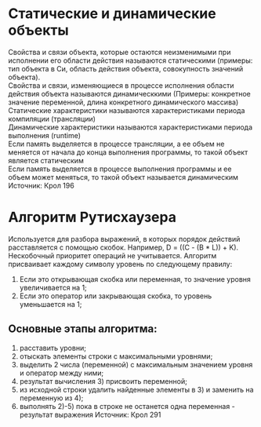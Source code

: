 # Статические и динамические объекты
Свойства и связи объекта, которые остаются неизменимыми при исполнении его области действия называются статическими (примеры: тип объекта в Си, область действия объекта, совокупность значений объекта). <br>
Свойства и связи, изменяющиеся в процессе исполнения области действия объекта называются динамическкими (Примеры: конкретное значение переменной, длина конкретного динамического массива) <br>
Статические характеристики называются характеристиками периода компиляции (трансляции) <br>
Динамические характеристики называются характеристиками периода выполнения (runtime) <br>
Если память выделяется в процессе трансляции, а ее объем не меняется от начала до конца выполнения программы, то такой объект является статическим <br>
Если память выделяется в процессе выполнения программы и ее объем может меняться, то такой объект называется динамическим <br>
Источник: Крол 196
# Алгоритм Рутисхаузера
Используется для разбора выражений, в которых порядок действий расставляется с помощью скобок. Например, D = ((C - (B * L)) + K). Нескобочный приоритет операций не учитывается. Алгоритм присваивает каждому символу уровень по следующему правилу: <br>
1) Если это открывающая скобка или переменная, то значение уровня увеличивается на 1;
2) Если это оператор или закрывающая скобка, то уровень уменьшается на 1;
## Основные этапы алгоритма:
1) расставить уровни;
2) отыскать элементы строки с максимальными уровнями;
3) выделить 2 числа (переменной) с максимальным значением уровня и оператор между ними;
4) результат вычисления 3) присвоить переменной;
5) из исходной строки удалить найденные элементы в 3) и заменить на переменную из 4);
6) выполнять 2)-5) пока в строке не останется одна переменная - результат выражения
Источник: Крол 291

